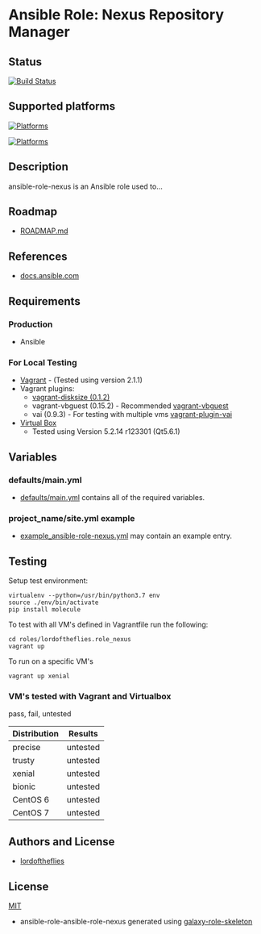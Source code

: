 # Ansible Role: Nexus Repository Manager

## Status

[![Build Status](https://travis-ci.org/lordoftheflies/role_nexus.svg?branch=master)](https://travis-ci.org/lordoftheflies/role_nexus)

## Supported platforms

[![Platforms](http://img.shields.io/badge/platform-ubuntu_19.10-purple.svg?style=flat)](#)

[![Platforms](http://img.shields.io/badge/platform-ubuntu_18.10-purple.svg?style=flat)](#)

## Description

ansible-role-nexus is an Ansible role used to...

## Roadmap

* [ROADMAP.md](ROADMAP.md)

## References

* [docs.ansible.com](https://docs.ansible.com/)

## Requirements

### Production

* Ansible

### For Local Testing

* [Vagrant](https://www.vagrantup.com/) - (Tested using version 2.1.1)
* Vagrant plugins:
  * [vagrant-disksize (0.1.2)](https://github.com/lordoftheflies/vagrant-disksize)
  * vagrant-vbguest (0.15.2) - Recommended [vagrant-vbguest](https://github.com/lordoftheflies/vagrant-vbguest)
  * vai (0.9.3) - For testing with multiple vms [vagrant-plugin-vai](https://github.com/lordoftheflies/vagrant-plugin-vai) 
* [Virtual Box](https://www.virtualbox.org/)
  * Tested using Version 5.2.14 r123301 (Qt5.6.1) 

## Variables

### defaults/main.yml

* [defaults/main.yml](defaults/main.yml) contains all of the required variables.

### project_name/site.yml example

* [example_ansible-role-nexus.yml](files/example_site.yml) may contain an example entry.

## Testing

Setup test environment:

```shell script
virtualenv --python=/usr/bin/python3.7 env
source ./env/bin/activate
pip install molecule
```

To test with all VM's defined in Vagrantfile run the following:

```shell
cd roles/lordoftheflies.role_nexus
vagrant up
```

To run on a specific VM's
```shell
vagrant up xenial
```

### VM's tested with Vagrant and Virtualbox

pass, fail, untested

| Distribution | Results  |
| ------------ | -------- |
| precise      | untested |
| trusty       | untested |
| xenial       | untested |
| bionic       | untested |
| CentOS 6     | untested |
| CentOS 7     | untested |

## Authors and License

- [lordoftheflies](mailto:laszlo.hegedus@cherubits.hu)

## License

[MIT](https://tldrlegal.com/license/mit-license)

* ansible-role-ansible-role-nexus generated using [galaxy-role-skeleton](https://github.com/cjsteel/galaxy-role-skeleton)
